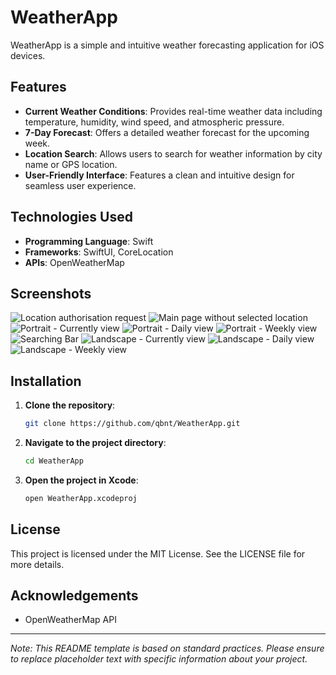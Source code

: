 # WeatherApp

WeatherApp is a simple and intuitive weather forecasting application for iOS devices.

## Features

- **Current Weather Conditions**: Provides real-time weather data including temperature, humidity, wind speed, and atmospheric pressure.
- **7-Day Forecast**: Offers a detailed weather forecast for the upcoming week.
- **Location Search**: Allows users to search for weather information by city name or GPS location.
- **User-Friendly Interface**: Features a clean and intuitive design for seamless user experience.

## Technologies Used

- **Programming Language**: Swift
- **Frameworks**: SwiftUI, CoreLocation
- **APIs**: OpenWeatherMap

## Screenshots

![Location authorisation request](screenshots/screenshot1.jpeg)
![Main page without selected location](screenshots/screenshot2.jpeg)
![Portrait - Currently view](screenshots/screenshot3.jpeg)
![Portrait - Daily view](screenshots/screenshot4.jpeg)
![Portrait - Weekly view](screenshots/screenshot5.jpeg)
![Searching Bar](screenshots/screenshot6.jpeg)
![Landscape - Currently view](screenshots/screenshot7.jpeg)
![Landscape - Daily view](screenshots/screenshot8.jpeg)
![Landscape - Weekly view](screenshots/screenshot9.jpeg)

## Installation

1. **Clone the repository**:
   ```bash
   git clone https://github.com/qbnt/WeatherApp.git
   ```

2. **Navigate to the project directory**:
   ```bash
   cd WeatherApp
   ```

3. **Open the project in Xcode**:
   ```bash
   open WeatherApp.xcodeproj
   ```

## License

This project is licensed under the MIT License. See the LICENSE file for more details.

## Acknowledgements

- OpenWeatherMap API

---

*Note: This README template is based on standard practices. Please ensure to replace placeholder text with specific information about your project.*
